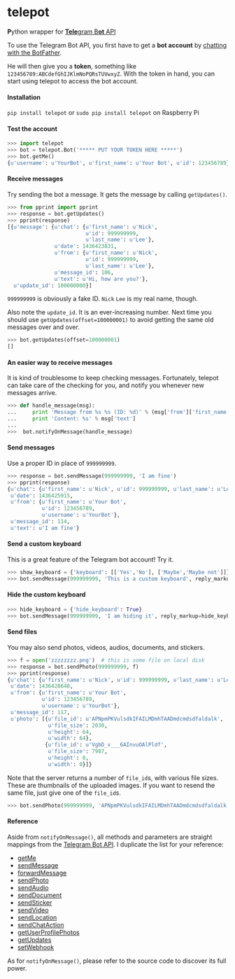 # telepot

**P**ython wrapper for [**Tele**gram B**ot** API](https://core.telegram.org/bots/api)

To use the Telegram Bot API, you first have to get a **bot account** by [chatting with the BotFather](https://core.telegram.org/bots).

He will then give you a **token**, something like `123456789:ABCdefGhIJKlmNoPQRsTUVwxyZ`. With the token in hand, you can start using telepot to access the bot account.

#### Installation

`pip install telepot` or `sudo pip install telepot` on Raspberry Pi

#### Test the account

```python
>>> import telepot
>>> bot = telepot.Bot('***** PUT YOUR TOKEN HERE *****')
>>> bot.getMe()
{u'username': u'YourBot', u'first_name': u'Your Bot', u'id': 123456789}
```

#### Receive messages

Try sending the bot a message. It gets the message by calling `getUpdates()`.

```python
>>> from pprint import pprint
>>> response = bot.getUpdates()
>>> pprint(response)
[{u'message': {u'chat': {u'first_name': u'Nick',
                         u'id': 999999999,
                         u'last_name': u'Lee'},
               u'date': 1436423831,
               u'from': {u'first_name': u'Nick',
                         u'id': 999999999,
                         u'last_name': u'Lee'},
               u'message_id': 106,
               u'text': u'Hi, how are you?'},
  u'update_id': 100000000}]
```

`999999999` is obviously a fake ID. `Nick` `Lee` is my real name, though.

Also note the `update_id`. It is an ever-increasing number. Next time you should use `getUpdates(offset=100000001)` to avoid getting the same old messages over and over.

```python
>>> bot.getUpdates(offset=100000001)
[]
```

#### An easier way to receive messages

It is kind of troublesome to keep checking messages. Fortunately, telepot can take care of the checking for you, and notify you whenever new messages arrive.

```python
>>> def handle_message(msg):
...     print 'Message from %s %s (ID: %d)' % (msg['from']['first_name'], msg['from']['last_name'], msg['from']['id'])
...     print 'Content: %s' % msg['text']
...
>>>  bot.notifyOnMessage(handle_message)
```

#### Send messages

Use a proper ID in place of `999999999`.

```python
>>> response = bot.sendMessage(999999999, 'I am fine')
>>> pprint(response)
{u'chat': {u'first_name': u'Nick', u'id': 999999999, u'last_name': u'Lee'},
 u'date': 1436425915,
 u'from': {u'first_name': u'Your Bot',
           u'id': 123456789,
           u'username': u'YourBot'},
 u'message_id': 114,
 u'text': u'I am fine'}
```

#### Send a custom keyboard

This is a great feature of the Telegram bot account! Try it.

```python
>>> show_keyboard = {'keyboard': [['Yes','No'], ['Maybe','Maybe not']]}
>>> bot.sendMessage(999999999, 'This is a custom keyboard', reply_markup=show_keyboard)
```

#### Hide the custom keyboard

```python
>>> hide_keyboard = {'hide_keyboard': True}
>>> bot.sendMessage(999999999, 'I am hiding it', reply_markup=hide_keyboard)
```

#### Send files

You may also send photos, videos, audios, documents, and stickers.

```python
>>> f = open('zzzzzzzz.png')  # this is some file on local disk
>>> response = bot.sendPhoto(999999999, f)
>>> pprint(response)
{u'chat': {u'first_name': u'Nick', u'id': 999999999, u'last_name': u'Lee'},
 u'date': 1436428640,
 u'from': {u'first_name': u'Your Bot',
           u'id': 123456789,
           u'username': u'YourBot'},
 u'message_id': 117,
 u'photo': [{u'file_id': u'APNpmPKVulsdkIFAILMDmhTAADmdcmdsdfaldalk',
             u'file_size': 2030,
             u'height': 64,
             u'width': 64},
            {u'file_id': u'VgbD_v___6AInvuOAlPldf',
             u'file_size': 7987,
             u'height': 0,
             u'width': 0}]}
```

Note that the server returns a number of `file_id`s, with various file sizes. These are thumbnails of the uploaded images. If you want to resend the same file, just give one of the `file_id`s.

```python
>>> bot.sendPhoto(999999999, 'APNpmPKVulsdkIFAILMDmhTAADmdcmdsdfaldalk')
```

#### Reference

Aside from `notifyOnMessage()`, all methods and parameters are straight mappings from the [Telegram Bot API](https://core.telegram.org/bots/api). I duplicate the list for your reference:

- [getMe](https://core.telegram.org/bots/api#getme)  
- [sendMessage](https://core.telegram.org/bots/api#sendmessage)  
- [forwardMessage](https://core.telegram.org/bots/api#forwardmessage)  
- [sendPhoto](https://core.telegram.org/bots/api#sendphoto)  
- [sendAudio](https://core.telegram.org/bots/api#sendaudio)  
- [sendDocument](https://core.telegram.org/bots/api#senddocument)  
- [sendSticker](https://core.telegram.org/bots/api#sendsticker)  
- [sendVideo](https://core.telegram.org/bots/api#sendvideo)  
- [sendLocation](https://core.telegram.org/bots/api#sendlocation)  
- [sendChatAction](https://core.telegram.org/bots/api#sendchataction)  
- [getUserProfilePhotos](https://core.telegram.org/bots/api#getuserprofilephotos)  
- [getUpdates](https://core.telegram.org/bots/api#getupdates)  
- [setWebhook](https://core.telegram.org/bots/api#setwebhook)  

As for `notifyOnMessage()`, please refer to the source code to discover its full power.
